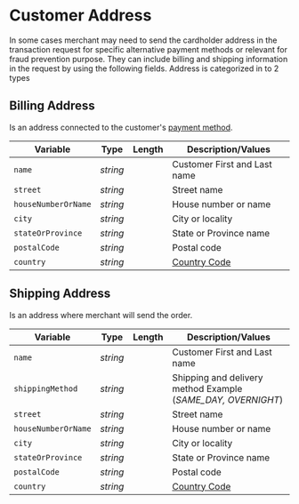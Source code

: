 # Customer Address

In some cases merchant may need to send the cardholder address in the transaction request for specific alternative payment methods or relevant for fraud prevention purpose. They can include billing and shipping information in the request by using the following fields. Address is categorized in to 2 types

## Billing Address

Is an address connected to the customer's [payment method](Source-Type.md).

| Variable | Type | Length | Description/Values |
| -------- | :--: | :------------: | ------------------ |
| `name` | *string* |  | Customer First and Last name |
| `street` | *string* |  | Street name |
| `houseNumberOrName` | *string* |  | House number or name |
| `city` | *string* |  | City or locality |
| `stateOrProvince` | *string* |  | State or Province name |
| `postalCode` | *string* |  | Postal code |
| `country` | *string* |  | [Country Code](Country-Code.md)|


## Shipping Address

Is an address where merchant will send the order. 

| Variable | Type | Length | Description/Values |
| -------- | :--: | :------------: | ------------------ |
| `name` | *string* |  | Customer First and Last name |
| `shippingMethod` | *string* |  | Shipping and delivery method Example (*SAME_DAY, OVERNIGHT*) |
| `street` | *string* |  | Street name |
| `houseNumberOrName` | *string* |  | House number or name |
| `city` | *string* |  | City or locality |
| `stateOrProvince` | *string* |  | State or Province name |
| `postalCode` | *string* |  | Postal code |
| `country` | *string* |  | [Country Code](Country-Code.md)|

